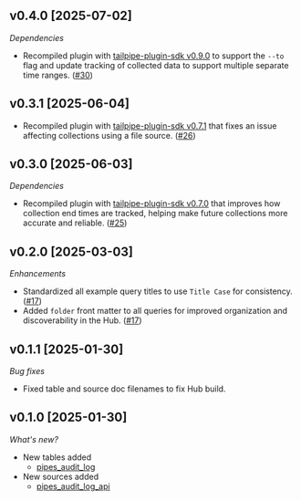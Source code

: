 ## v0.4.0 [2025-07-02]

_Dependencies_

- Recompiled plugin with [tailpipe-plugin-sdk v0.9.0](https://github.com/turbot/tailpipe-plugin-sdk/blob/develop/CHANGELOG.md#v090-2025-07-02) to support the `--to` flag and update tracking of collected data to support multiple separate time ranges. ([#30](https://github.com/turbot/tailpipe-plugin-pipes/pull/30))

## v0.3.1 [2025-06-04]

- Recompiled plugin with [tailpipe-plugin-sdk v0.7.1](https://github.com/turbot/tailpipe-plugin-sdk/blob/develop/CHANGELOG.md#v071-2025-06-04) that fixes an issue affecting collections using a file source. ([#26](https://github.com/turbot/tailpipe-plugin-pipes/pull/26))

## v0.3.0 [2025-06-03]

_Dependencies_

- Recompiled plugin with [tailpipe-plugin-sdk v0.7.0](https://github.com/turbot/tailpipe-plugin-sdk/blob/develop/CHANGELOG.md#v070-2025-06-03) that improves how collection end times are tracked, helping make future collections more accurate and reliable. ([#25](https://github.com/turbot/tailpipe-plugin-pipes/pull/25))

## v0.2.0 [2025-03-03]

_Enhancements_

- Standardized all example query titles to use `Title Case` for consistency. ([#17](https://github.com/turbot/tailpipe-plugin-pipes/pull/17))
- Added `folder` front matter to all queries for improved organization and discoverability in the Hub. ([#17](https://github.com/turbot/tailpipe-plugin-pipes/pull/17))

## v0.1.1 [2025-01-30]

_Bug fixes_

- Fixed table and source doc filenames to fix Hub build.

## v0.1.0 [2025-01-30]

_What's new?_

- New tables added
  - [pipes_audit_log](https://hub.tailpipe.io/plugins/turbot/pipes/tables/pipes_audit_log)
- New sources added
  - [pipes_audit_log_api](https://hub.tailpipe.io/plugins/turbot/pipes/sources/pipes_audit_log_api)
